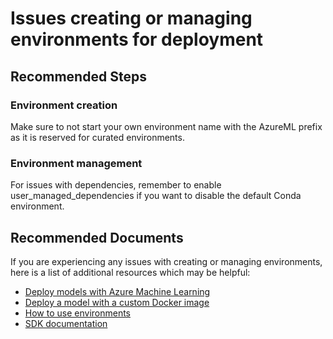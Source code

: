 <properties
	pageTitle="Create or manage environments for deployment"
	description="Create or manage environments for deployment"
	infoBubbleText="Create or manage environments for deployment"
	service="microsoft.machinelearning"
	resource="trainingandexperimentation"
	authors="saachigopal"
	ms.author="sagopal"
	supportTopicIds="32690848"
	productPesIds="16644"
	cloudEnvironments="public, fairfax, mooncake, usnat, ussec"
	articleId="microsoft.machinelearning.trainingandexperimentation.createormanageenvironments"
	selfHelpType="generic"
	ownershipId="AzureML_AzureMachineLearningServices"
/>

# Issues creating or managing environments for deployment

## **Recommended Steps**
### Environment creation
Make sure to not start your own environment name with the AzureML prefix as it is reserved for curated environments. 

### Environment management
For issues with dependencies, remember to enable user_managed_dependencies if you want to disable the default Conda environment.

## **Recommended Documents**
If you are experiencing any issues with creating or managing environments, here is a list of additional resources which may be helpful:
* [Deploy models with Azure Machine Learning](https://docs.microsoft.com/azure/machine-learning/how-to-deploy-and-where)
* [Deploy a model with a custom Docker image](https://docs.microsoft.com/azure/machine-learning/how-to-deploy-custom-docker-image)
* [How to use environments](https://docs.microsoft.com/azure/machine-learning/how-to-use-environments)
* [SDK documentation](https://docs.microsoft.com/python/api/azureml-core/azureml.core.environment)

